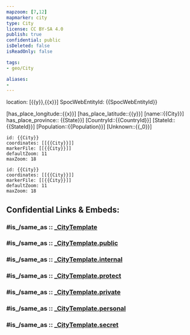 ```yaml
---
mapzoom: [7,12] 
mapmarker: city 
type: City
license: CC BY-SA 4.0
publish: true
confidential: public
isDeleted: false
isReadOnly: false

tags:
- geo/City

aliases:
- 
---
```

location: [{{y}},{{x}}]
SpocWebEntityId: {{SpocWebEntityId}}

[has_place_longitude::{{x}}]
[has_place_latitude::{{y}}]
[name::{{City}}]
has_place_province:: {{State}}] 
[CountryId::{{CountryId}}]
[StateId::{{StateId}}]
[Population::{{Population}}]
[Unknown::{{_0}}]


```leaflet
id: {{City}}
coordinates: [[{{City}}]]
markerFile: [[{{City}}]]
defaultZoom: 11 
maxZoom: 18
```

```leaflet
id: {{City}}
coordinates: [[{{City}}]]
markerFile: [[{{City}}]]
defaultZoom: 11 
maxZoom: 18
```


## Confidential Links & Embeds: 

### #is_/same_as :: [_CityTemplate](/_Standards/Earth/Continent/_CityTemplate.md) 

### #is_/same_as :: [_CityTemplate.public](/_public/Earth/Continent/_CityTemplate.public.md) 

### #is_/same_as :: [_CityTemplate.internal](/_internal/Earth/Continent/_CityTemplate.internal.md) 

### #is_/same_as :: [_CityTemplate.protect](/_protect/Earth/Continent/_CityTemplate.protect.md) 

### #is_/same_as :: [_CityTemplate.private](/_private/Earth/Continent/_CityTemplate.private.md) 

### #is_/same_as :: [_CityTemplate.personal](/_personal/Earth/Continent/_CityTemplate.personal.md) 

### #is_/same_as :: [_CityTemplate.secret](/_secret/Earth/Continent/_CityTemplate.secret.md)

